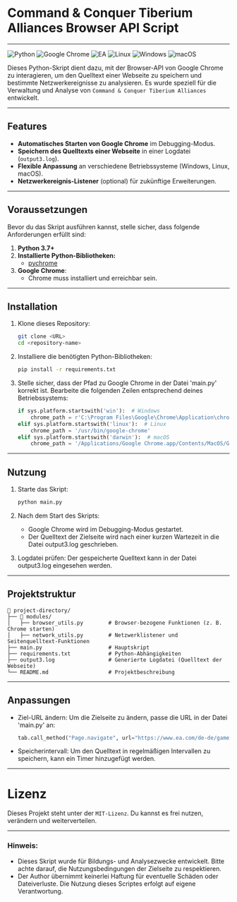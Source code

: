 # Command & Conquer Tiberium Alliances Browser API Script
___

![Python](https://img.shields.io/badge/python-3670A0?style=for-the-badge&logo=python&logoColor=ffdd54) ![Google Chrome](https://img.shields.io/badge/Google%20Chrome-4285F4?style=for-the-badge&logo=GoogleChrome&logoColor=white) ![EA](https://img.shields.io/badge/ea-%23000000.svg?style=for-the-badge&logo=ea&logoColor=white) ![Linux](https://img.shields.io/badge/Linux-FCC624?style=for-the-badge&logo=linux&logoColor=black) ![Windows](https://img.shields.io/badge/Windows-0078D6?style=for-the-badge&logo=windows&logoColor=white) ![macOS](https://img.shields.io/badge/mac%20os-000000?style=for-the-badge&logo=macos&logoColor=F0F0F0)

Dieses Python-Skript dient dazu, mit der Browser-API von Google Chrome zu interagieren, um den Quelltext einer Webseite zu speichern und bestimmte Netzwerkereignisse zu analysieren. Es wurde speziell für die Verwaltung und Analyse von `Command & Conquer Tiberium Alliances` entwickelt.

___

## Features

- **Automatisches Starten von Google Chrome** im Debugging-Modus.
- **Speichern des Quelltexts einer Webseite** in einer Logdatei (`output3.log`).
- **Flexible Anpassung** an verschiedene Betriebssysteme (Windows, Linux, macOS).
- **Netzwerkereignis-Listener** (optional) für zukünftige Erweiterungen.

___

## Voraussetzungen

Bevor du das Skript ausführen kannst, stelle sicher, dass folgende Anforderungen erfüllt sind:

1. **Python 3.7+**
2. **Installierte Python-Bibliotheken:**
   - [pychrome](https://github.com/fate0/pychrome)
3. **Google Chrome**:
   - Chrome muss installiert und erreichbar sein.

___

## Installation

1. Klone dieses Repository:
   ```bash
   git clone <URL>
   cd <repository-name>

2. Installiere die benötigten Python-Bibliotheken:
    ```bash
    pip install -r requirements.txt

3. Stelle sicher, dass der Pfad zu Google Chrome in der Datei 'main.py' korrekt ist. Bearbeite die folgenden Zeilen entsprechend deines Betriebssystems:
    ```python
    if sys.platform.startswith('win'):  # Windows
        chrome_path = r'C:\Program Files\Google\Chrome\Application\chrome.exe'
    elif sys.platform.startswith('linux'):  # Linux
        chrome_path = '/usr/bin/google-chrome'
    elif sys.platform.startswith('darwin'):  # macOS
        chrome_path = '/Applications/Google Chrome.app/Contents/MacOS/Google Chrome'

___

## Nutzung

1. Starte das Skript:

    ```bash
    python main.py

2. Nach dem Start des Skripts:
   * Google Chrome wird im Debugging-Modus gestartet.
   * Der Quelltext der Zielseite wird nach einer kurzen Wartezeit in die Datei output3.log geschrieben.

3. Logdatei prüfen: 
   Der gespeicherte Quelltext kann in der Datei output3.log eingesehen werden.

___

## Projektstruktur

    📂 project-directory/
    ├── 📂 modules/
    │   ├── browser_utils.py        # Browser-bezogene Funktionen (z. B. Chrome starten)
    │   ├── network_utils.py        # Netzwerklistener und Seitenquelltext-Funktionen
    ├── main.py                     # Hauptskript
    ├── requirements.txt            # Python-Abhängigkeiten
    ├── output3.log                 # Generierte Logdatei (Quelltext der Webseite)
    └── README.md                   # Projektbeschreibung

___

## Anpassungen

* Ziel-URL ändern: Um die Zielseite zu ändern, passe die URL in der Datei 'main.py' an:
    ```python
    tab.call_method("Page.navigate", url="https://www.ea.com/de-de/games/command-and-conquer/command-and-conquer-tiberium-alliances")

* Speicherintervall: Um den Quelltext in regelmäßigen Intervallen zu speichern, kann ein Timer hinzugefügt werden.

___

# Lizenz

Dieses Projekt steht unter der `MIT-Lizenz`. Du kannst es frei nutzen, verändern und weiterverteilen.

___

### Hinweis: 
- Dieses Skript wurde für Bildungs- und Analysezwecke entwickelt. Bitte achte darauf, die Nutzungsbedingungen der Zielseite zu respektieren.
- Der Author übernimmt keinerlei Haftung für eventuelle Schäden oder Dateiverluste. Die Nutzung dieses Scriptes erfolgt auf eigene Verantwortung.
